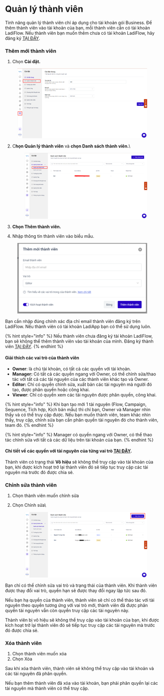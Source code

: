 # Quản lý thành viên

Tính năng quản lý thành viên chỉ áp dụng cho tài khoản gói Business. Để thêm thành viên vào tài khoản của bạn, mỗi thành viên cần có tài khoản LadiFlow. Nếu thành viên bạn muốn thêm chưa có tài khoản LadiFlow, hãy đăng ký [TẠI ĐÂY](https://accounts.ladiuid.com/signup).

### Thêm mới thành viên

1. Chọn **Cài đặt.**

<figure><img src="../.gitbook/assets/image (272).png" alt="" width="563"><figcaption></figcaption></figure>

2.  &#x20;C**họn Quản lý thành viên** và **chọn Danh sách thành viên.**\


    <figure><img src="../.gitbook/assets/image (276).png" alt="" width="563"><figcaption></figcaption></figure>
3. **Chọn Thêm thành viên.**
4. Nhập thông tin thành viên vào biểu mẫu.

<figure><img src="../.gitbook/assets/image (275).png" alt="" width="563"><figcaption></figcaption></figure>

Bạn cần nhập đúng chính xác địa chỉ email thành viên đăng ký trên LadiFlow. Nếu thành viên có tài khoản LadiApp bạn có thể sử dụng luôn.

{% hint style="info" %}
Nếu thành viên chưa đăng ký tài khoản LadiFlow, bạn sẽ không thể thêm thành viên vào tài khoản của mình. Đăng ký thành viên [TẠI ĐÂY](https://accounts.ladiuid.com/signup).
{% endhint %}

#### Giải thích các vai trò của thành viên

* **Owner**: là chủ tài khoản, có tất cả các quyền với tài khoản.
* **Manager:** Có tất cả các quyền ngang với Owner, có thể chỉnh sửa/thao tác với tất cả các tài nguyên của các thành viên khác tạo và Owner.
* **Editor:** Chỉ có quyền chỉnh sửa, xuất bản các tài nguyên mà người đó tạo, được phân quyền hoặc công khai.&#x20;
* **Viewer**: Chỉ có quyền xem các tài nguyên được phân quyền, công khai.

{% hint style="info" %}
Khi bạn tạo mới 1 tài nguyên (Flow, Campaign, Sequence, Tích hợp, Kịch bản mẫu) thì chỉ bạn, Owner và Manager nhìn thấy và có thể truy cập được. Nếu bạn muốn thành viên, team khác nhìn thấy, truy cập, chỉnh sửa bạn cần phân quyền tài nguyên đó cho thành viên, team đó.
{% endhint %}

{% hint style="info" %}
Manager có quyền ngang với Owner, có thể thao tác chỉnh sửa với tất cả các dữ liệu trên tài khoản của bạn.
{% endhint %}

#### **Chi tiết về các quyền với tài nguyên của từng vai trò** [TẠI ĐÂY](https://docs.google.com/spreadsheets/d/1rRDobePImOjW_IImDQPZ9Ycnlc5OkkSYMFMNi9ZzANg/edit?usp=sharing).

Thành viên có trạng thái **Vô hiệu** sẽ không thể truy cập vào tài khoản của bạn, khi được kích hoạt trở lại thành viên đó sẽ tiếp tục truy cập các tài nguyên mà trước đó được chia sẻ.

### Chỉnh sửa thành viên

1. Chọn thành viên muốn chỉnh sửa
2.  Chọn Chỉnh sửa\


    <figure><img src="../.gitbook/assets/image (278).png" alt="" width="563"><figcaption></figcaption></figure>

Bạn chỉ có thể chỉnh sửa vai trò và trạng thái của thành viên. Khi thành viên được thay đổi vai trò, quyền hạn sẽ được thay đổi ngay lập tức sau đó.&#x20;

Nếu bạn hạ quyền của thành viên, thành viên sẽ chỉ có thể tháo tác với tài nguyên theo quyền tương ứng với vai trò mới, thành viên đã được phân quyền tài nguyên vẫn còn quyền truy cập các tài nguyên này.

Thành viên bị vô hiệu sẽ không thể truy cập vào tài khoản của bạn, khi được kích hoạt trở lại thành viên đó sẽ tiếp tục truy cập các tài nguyên mà trước đó được chia sẻ.

### Xóa thành viên

1. Chọn thành viên muốn xóa
2. Chọn Xóa

Sau khi xóa thành viên, thành viên sẽ không thể truy cập vào tài khoản và các tài nguyên đã phân quyền.

Nếu bạn thêm thành viên đã xóa vào tài khoản, bạn phải phân quyền lại các tài nguyên mà thành viên có thể truy cập.


